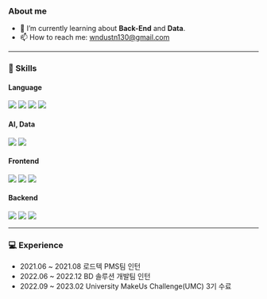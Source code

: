 ### About me
- 🌱 I’m currently learning about **Back-End** and **Data**.
- 📫 How to reach me: wndustn130@gmail.com


<!-- #### 👀 I’m interested in ...
#### 🌱 I’m currently learning ...
#### 💞️ I’m looking to collaborate on ... 
#### 📫 How to reach me: -->

---

### 🔧 Skills
#### Language
<div>
 <img src="https://img.shields.io/badge/JAVA-007396?style=flat-square&logo=java&logoColor=white">
 <img src="https://img.shields.io/badge/Python-3776AB?style=flat-square&logo=Python&logoColor=white">
 <img src="https://img.shields.io/badge/C-A8B9CC?style=flat-square&logo=C&logoColor=white"/>
 <img src="https://img.shields.io/badge/C++-00599C?style=flat-square&logo=C%2B%2B&logoColor=white"/>
</div>

#### AI, Data
<div>
  <img src="https://img.shields.io/badge/PyTorch-EE4C2C?style=flat-square&logo=PyTorch&logoColor=white"/>
  <img src="https://img.shields.io/badge/TensorFlow-FF6F00?style=flat-square&logo=TensorFlow&logoColor=white"/>
  <!-- <img src="https://img.shields.io/badge/RStudio-75AADB?style=flat-square&logo=RStudio&logoColor=white"/> -->
</div>

#### Frontend
<div>
  <img src="https://img.shields.io/badge/HTML5-E34F26?style=flat-square&logo=HTML5&logoColor=white"/>
  <img src="https://img.shields.io/badge/CSS3-1572B6?style=flat-square&logo=CSS3&logoColor=white"/>
  <img src="https://img.shields.io/badge/JavaScript-F7DF1E?style=flat-square&logo=JavaScript&logoColor=black"/>
</div>

 
#### Backend
<div>
  <img src="https://img.shields.io/badge/Springboot-6DB33F?style=flat-square&logo=Spring&logoColor=white">
  <img src="https://img.shields.io/badge/Diango-092E20?style=flat-square&logo=Django&logoColor=white">
  <img src="https://img.shields.io/badge/MySQL-4479A1?style=flat-square&logo=MySQL&logoColor=white">
</div>

---

### 💻 Experience
- 2021.06 ~ 2021.08 로드텍 PMS팀 인턴
- 2022.06 ~ 2022.12 BD 솔루션 개발팀 인턴
- 2022.09 ~ 2023.02 University MakeUs Challenge(UMC) 3기 수료

<!---
---

### 📈 Stats
<div>
  <img height="170" src="https://github-readme-stats.vercel.app/api?username=jooys130&count_private=true&show_icons=true&theme=radical&include_all_commits=true" />
  <img src="http://mazassumnida.wtf/api/v2/generate_badge?boj=jooys130">
</div>

--->

<!---
jooys130/jooys130 is a ✨ special ✨ repository because its `README.md` (this file) appears on your GitHub profile.
You can click the Preview link to take a look at your changes.
--->
